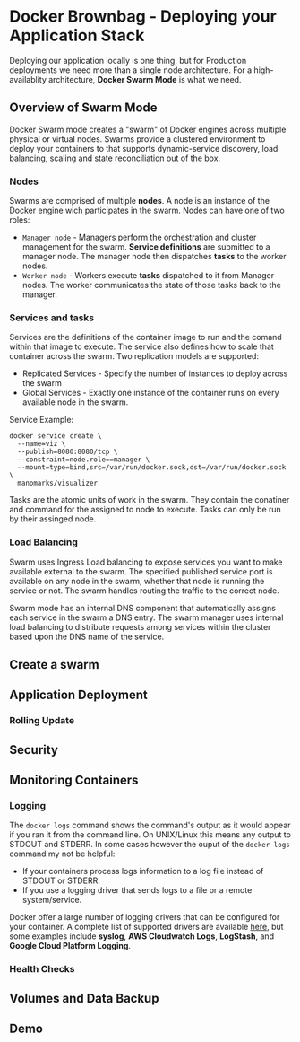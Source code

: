 # Docker Brownbag - Deploying your Application Stack
Deploying our application locally is one thing, but for Production deployments we need more than a single node architecture. For
a high-availablity architecture, __Docker Swarm Mode__ is what we need.

## Overview of Swarm Mode
Docker Swarm mode creates a "swarm" of Docker engines  across multiple physical or virtual nodes. Swarms provide a clustered environment to deploy your 
containers to that supports dynamic-service discovery, load balancing, scaling and state reconciliation out of the box.

### Nodes 
Swarms are comprised of multiple __nodes__. A node is an instance of the Docker engine wich participates in the swarm. Nodes can have one of two roles:
* `Manager node` - Managers perform the orchestration and cluster management for the swarm. __Service definitions__ are submitted to a manager node. The manager node
then dispatches __tasks__ to the worker nodes.
* `Worker node` - Workers execute __tasks__ dispatched to it from Manager nodes. The worker communicates the state of those tasks back to the manager.

### Services and tasks
Services are the definitions of the container image to run and the comand within that image to execute. The service also defines how to scale that
container across the swarm. Two replication models are supported:
* Replicated Services - Specify the number of instances to deploy across the swarm
* Global Services - Exactly one instance of the container runs on every available node in the swarm.

Service Example:
```
docker service create \
  --name=viz \
  --publish=8080:8080/tcp \
  --constraint=node.role==manager \
  --mount=type=bind,src=/var/run/docker.sock,dst=/var/run/docker.sock \
  manomarks/visualizer
```

Tasks are the atomic units of work in the swarm. They contain the conatiner and command for the assigned to node to execute. 
Tasks can only be run by their assinged node.

### Load Balancing
Swarm uses Ingress Load balancing to expose services you want to make available external to the swarm. The specified published service port is available on any
node in the swarm, whether that node is running the service or not. The swarm handles routing the traffic to the correct node. 

Swarm mode has an internal DNS component that automatically assigns each service in the swarm a DNS entry. The swarm manager uses internal load balancing
 to distribute requests among services within the cluster based upon the DNS name of the service.

## Create a swarm

## Application Deployment

### Rolling Update

## Security

## Monitoring Containers

### Logging
The `docker logs` command shows the command's output as it would appear if you ran it from the command line. On UNIX/Linux this means any output to
STDOUT and STDERR. In some cases however the ouput of the `docker logs` command my not be helpful:
* If your containers process logs information to a log file instead of STDOUT or STDERR.
* If you use a logging driver that sends logs to a file or a remote system/service.

Docker offer a large number of logging drivers that can be configured for your container. A complete list of supported drivers are available [here](https://docs.docker.com/engine/admin/logging/overview/),
but some examples include __syslog__, __AWS Cloudwatch Logs__, __LogStash__, and __Google Cloud Platform Logging__.

### Health Checks

## Volumes and Data Backup

## Demo